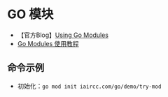 # GO 模块

- 【官方Blog】[Using Go Modules](https://blog.golang.org/using-go-modules)
- [Go Modules 使用教程](https://segmentfault.com/a/1190000016703769)

## 命令示例

- 初始化：`go mod init iaircc.com/go/demo/try-mod`
